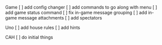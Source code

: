 Game
[ ] add config changer
[ ] add commands to go along with menu
[ ] add game status command
[ ] fix in-game message grouping
[ ] add in-game message attachments
[ ] add spectators

Uno
[ ] add house rules
[ ] add hints

CAH
[ ] do initial things
